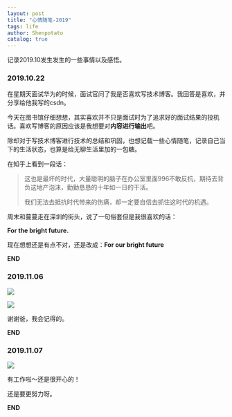 ```yaml
---
layout: post
title: "心情随笔-2019"
tags: life
author: Shenpotato
catalog: true
---
```




记录2019.10发生发生的一些事情以及感悟。

### 2019.10.22

在星期天面试华为的时候，面试官问了我是否喜欢写技术博客。我回答是喜欢，并分享给他我写的csdn。

今天在图书馆仔细想想，其实喜欢并不只是面试时为了追求好的面试结果的投机话。喜欢写博客的原因应该是我想要对**内容进行输出**吧。

除却对于写技术博客进行技术的总结和巩固，也想记载一些心情随笔，记录自己当下的生活状态，也算是给无聊生活里加的一包糖。



在知乎上看到一段话：

> 这也是最坏的时代，大量聪明的脑子在办公室里面996不敢反抗，期待去背负这地产泡沫，勤勤恳恳的十年如一日的干活。
>
> 我们无法去抵抗时代带来的伤痛，却一定要自信去抓住这时代的机遇。

周末和蔓蔓走在深圳的街头，说了一句俗套但是我很喜欢的话：

**For the bright future.** 

现在想想还是有点不对，还是改成：**For our bright future**



**END**



### 2019.11.06

![](https://tva1.sinaimg.cn/large/006y8mN6gy1g8o98kgk1xj30k603wdg8.jpg)

![](https://tva1.sinaimg.cn/large/006y8mN6gy1g8o98p3ntkj30jy03egm3.jpg)

 谢谢爸，我会记得的。



**END**



### 2019.11.07

![](https://tva1.sinaimg.cn/large/006y8mN6gy1g8plsvot3ej31ku0o4aev.jpg)

有工作啦～还是很开心的！

还是要更努力呀。

**END**